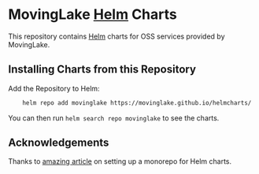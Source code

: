 # MovingLake [Helm](https://helm.sh) Charts

This repository contains [Helm](https://helm.sh) charts for OSS services provided by MovingLake.

## Installing Charts from this Repository

Add the Repository to Helm:

```bash
    helm repo add movinglake https://movinglake.github.io/helmcharts/
```

You can then run `helm search repo movinglake` to see the charts.


## Acknowledgements

Thanks to [amazing article](https://tech.paulcz.net/blog/creating-a-helm-chart-monorepo-part-1/) on setting up a monorepo for Helm charts.